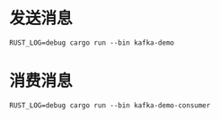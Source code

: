 # 发送消息
```shell
RUST_LOG=debug cargo run --bin kafka-demo
```

# 消费消息
```shell
RUST_LOG=debug cargo run --bin kafka-demo-consumer
```
